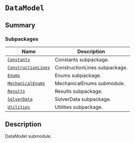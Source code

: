 <a id="datamodel"></a>

# `DataModel`

<a id="summary"></a>

## Summary

### Subpackages

| Name | Description |
|-----------------------------------------------------------------------------------------------------------------------------------|-------------------------------|
| [`Constants`](Constants/index.md#module-ansys.mechanical.stubs.v241.Ansys.Mechanical.DataModel.Constants)                         | Constants subpackage.         |
| [`ConstructionLines`](ConstructionLines/index.md#module-ansys.mechanical.stubs.v241.Ansys.Mechanical.DataModel.ConstructionLines) | ConstructionLines subpackage. |
| [`Enums`](Enums/index.md#module-ansys.mechanical.stubs.v241.Ansys.Mechanical.DataModel.Enums)                                     | Enums subpackage.             |
| [`MechanicalEnums`](MechanicalEnums/index.md#module-ansys.mechanical.stubs.v241.Ansys.Mechanical.DataModel.MechanicalEnums)       | MechanicalEnums submodule.    |
| [`Results`](Results/index.md#module-ansys.mechanical.stubs.v241.Ansys.Mechanical.DataModel.Results)                               | Results subpackage.           |
| [`SolverData`](SolverData/index.md#module-ansys.mechanical.stubs.v241.Ansys.Mechanical.DataModel.SolverData)                      | SolverData subpackage.        |
| [`Utilities`](Utilities/index.md#module-ansys.mechanical.stubs.v241.Ansys.Mechanical.DataModel.Utilities)                         | Utilities subpackage.         |

<a id="description"></a>

## Description

DataModel submodule.

<!-- !! processed by numpydoc !! -->

